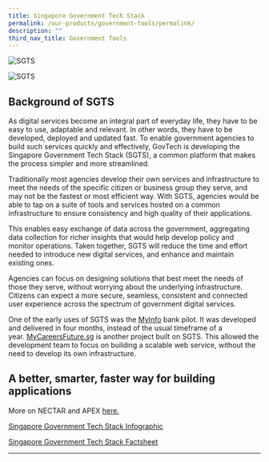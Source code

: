```yaml
---
title: Singapore Government Tech Stack
permalink: /our-products/government-tools/permalink/
description: ""
third_nav_title: Government Tools
---
```

![SGTS](https://d33wubrfki0l68.cloudfront.net/e457fe09780d18d8ddb219b048122fc528a18a3f/f4708/images/programmes/products-and-services/singapore-government-tech-stack-part-1.jpg)

![SGTS](https://d33wubrfki0l68.cloudfront.net/b20393b238f9ffa2cc7f8045c5559b62fc3d9aea/144a6/images/programmes/products-and-services/singapore-government-tech-stack-part-2.jpg)

Background of SGTS
------------------

As digital services become an integral part of everyday life, they have to be easy to use, adaptable and relevant. In other words, they have to be developed, deployed and updated fast. To enable government agencies to build such services quickly and effectively, GovTech is developing the Singapore Government Tech Stack (SGTS), a common platform that makes the process simpler and more streamlined.

Traditionally most agencies develop their own services and infrastructure to meet the needs of the specific citizen or business group they serve, and may not be the fastest or most efficient way. With SGTS, agencies would be able to tap on a suite of tools and services hosted on a common infrastructure to ensure consistency and high quality of their applications.

This enables easy exchange of data across the government, aggregating data collection for richer insights that would help develop policy and monitor operations. Taken together, SGTS will reduce the time and effort needed to introduce new digital services, and enhance and maintain existing ones.

Agencies can focus on designing solutions that best meet the needs of those they serve, without worrying about the underlying infrastructure. Citizens can expect a more secure, seamless, consistent and connected user experience across the spectrum of government digital services.

One of the early uses of SGTS was the [MyInfo](http://myinfo.gov.sg/) bank pilot. It was developed and delivered in four months, instead of the usual timeframe of a year. [MyCareersFuture.sg](http://www.mycareersfuture.sg/) is another project built on SGTS. This allowed the development team to focus on building a scalable web service, without the need to develop its own infrastructure.

A better, smarter, faster way for building applications
-------------------------------------------------------

More on NECTAR and APEX [here.](https://www.tech.gov.sg/media/technews/getting-to-know-nectar-and-apex/)

[Singapore Government Tech Stack Infographic](https://www.tech.gov.sg/images/programmes/products-and-services/sgts-infographic-28-Sep.jpg)

[Singapore Government Tech Stack Factsheet](https://www.tech.gov.sg/files/products-and-services/sg-tech-stack-media-factsheet-sep-2018.pdf)

* * *
